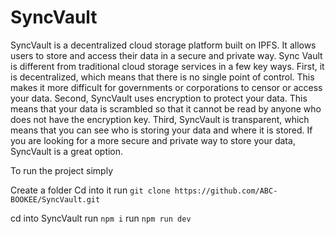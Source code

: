 # SyncVault
SyncVault is a decentralized cloud storage platform built on IPFS. It allows users to store and access their data in a
secure and private way. Sync Vault is different from traditional cloud storage services in a few key ways. First, it is
decentralized, which means that there is no single point of control. This makes it more difficult for governments or
corporations to censor or access your data. Second, SyncVault uses encryption to protect your data. This means that
your data is scrambled so that it cannot be read by anyone who does not have the encryption key. Third, SyncVault is
transparent, which means that you can see who is storing your data and where it is stored.
If you are looking for a more secure and private way to store your data, SyncVault is a great option.

To run the project simply

Create a folder
Cd into it
run `git clone https://github.com/ABC-BOOKEE/SyncVault.git`

cd into SyncVault
run `npm i`
run `npm run dev`
